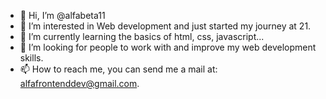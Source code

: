- 👋 Hi, I’m @alfabeta11
- 👀 I’m interested in Web development and just started my journey at 21.
- 🌱 I’m currently learning the basics of html, css, javascript...
- 💞️ I’m looking for people to work with and improve my web development skills.
- 📫 How to reach me, you can send me a mail at: alfafrontenddev@gmail.com.

<!---
alfabeta11/alfabeta11 is a ✨ special ✨ repository because its `README.md` (this file) appears on your GitHub profile.
You can click the Preview link to take a look at your changes.
--->
